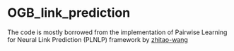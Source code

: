 # OGB_link_prediction

The code is mostly borrowed from the implementation of Pairwise Learning for Neural Link Prediction (PLNLP) framework by [zhitao-wang](https://github.com/zhitao-wang/PLNLP/)
